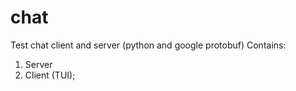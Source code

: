 # chat
Test chat client and server (python and google protobuf)
Contains:
1. Server
2. Client (TUI);
